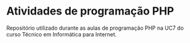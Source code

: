 # Atividades de programação PHP

Repositório utilizado durante as aulas de programação PHP na UC7 do curso Técnico em Informática para Internet.
